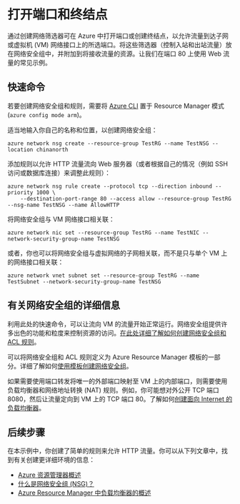 <properties
   pageTitle="打开 Linux VM 的端口或终结点 | Azure"
   description="了解如何打开端口/创建终结点，以便允许使用 Resource Manager 部署模型和 Azure CLI 从外部访问 Linux VM"
   services="virtual-machines-linux"
   documentationCenter=""
   authors="iainfoulds"
   manager="timlt"
   editor=""/>  


<tags
	ms.service="virtual-machines-linux"
	ms.date="08/08/2016"
	wacn.date="09/12/2016"/>

# 打开端口和终结点
通过创建网络筛选器可在 Azure 中打开端口或创建终结点，以允许流量到达子网或虚拟机 (VM) 网络接口上的所选端口。将这些筛选器（控制入站和出站流量）放在网络安全组中，并附加到将接收流量的资源。让我们在端口 80 上使用 Web 流量的常见示例。

## 快速命令
若要创建网络安全组和规则，需要将 [Azure CLI](/documentation/articles/xplat-cli-install/) 置于 Resource Manager 模式 (`azure config mode arm`)。

适当地输入你自己的名称和位置，以创建网络安全组：

	azure network nsg create --resource-group TestRG --name TestNSG --location chinanorth

添加规则以允许 HTTP 流量流向 Web 服务器（或者根据自己的情况（例如 SSH 访问或数据库连接）来调整此规则）：

	azure network nsg rule create --protocol tcp --direction inbound --priority 1000 \
	    --destination-port-range 80 --access allow --resource-group TestRG --nsg-name TestNSG --name AllowHTTP

将网络安全组与 VM 网络接口相关联：

	azure network nic set --resource-group TestRG --name TestNIC --network-security-group-name TestNSG

或者，你也可以将网络安全组与虚拟网络的子网相关联，而不是只与单个 VM 上的网络接口相关联：

	azure network vnet subnet set --resource-group TestRG --name TestSubnet --network-security-group-name TestNSG

## <a name="more-information-on-network-security-groups"></a>有关网络安全组的详细信息
利用此处的快速命令，可以让流向 VM 的流量开始正常运行。网络安全组提供许多出色的功能和粒度来控制资源的访问。[在此处详细了解如何创建网络安全组和 ACL 规则](/documentation/articles/virtual-networks-create-nsg-arm-cli/)。

可以将网络安全组和 ACL 规则定义为 Azure Resource Manager 模板的一部分。详细了解如何[使用模板创建网络安全组](/documentation/articles/virtual-networks-create-nsg-arm-template/)。

如果需要使用端口转发将唯一的外部端口映射至 VM 上的内部端口，则需要使用负载均衡器和网络地址转换 (NAT) 规则。例如，你可能想对外公开 TCP 端口 8080，然后让流量定向到 VM 上的 TCP 端口 80。了解如何[创建面向 Internet 的负载均衡器](/documentation/articles/load-balancer-get-started-internet-arm-cli/)。

## 后续步骤
在本示例中，你创建了简单的规则来允许 HTTP 流量。你可以从下列文章中，找到有关创建更详细环境的信息：

- [Azure 资源管理器概述](/documentation/articles/resource-group-overview/)
- [什么是网络安全组 (NSG)？](/documentation/articles/virtual-networks-nsg/)
- [Azure Resource Manager 中负载均衡器的概述](/documentation/articles/load-balancer-arm/)

<!---HONumber=Mooncake_0905_2016-->